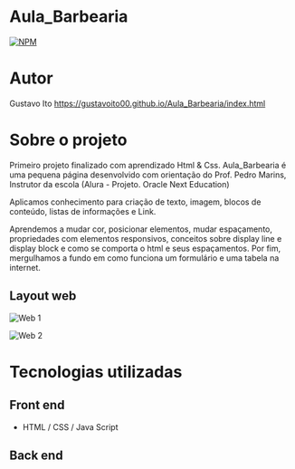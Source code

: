 # Aula_Barbearia
[![NPM](https://img.shields.io/npm/l/react)](https://github.com/gustavoito00/License/blob/main/LICENSE) 

# Autor
Gustavo Ito
https://gustavoito00.github.io/Aula_Barbearia/index.html


# Sobre o projeto

Primeiro projeto finalizado com aprendizado Html & Css.
Aula_Barbearia é uma pequena página desenvolvido com orientação do Prof. Pedro Marins, Instrutor da escola (Alura - Projeto. Oracle Next Education)

Aplicamos conhecimento para criação de  texto, imagem, blocos de conteúdo, listas de informações e Link. 

Aprendemos a mudar cor, posicionar elementos, mudar espaçamento, propriedades com elementos responsivos, conceitos sobre display line e display block e como se comporta o html e seus espaçamentos. Por fim, mergulhamos a fundo em como funciona um formulário e uma tabela na internet. 


## Layout web
![Web 1](https://)

![Web 2](https://)


# Tecnologias utilizadas
## Front end
- HTML / CSS / Java Script

## Back end

```



